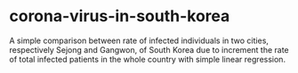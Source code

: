 # corona-virus-in-south-korea
A simple comparison between rate of infected individuals in two cities, respectively Sejong and Gangwon, of South Korea due to increment the rate of total infected patients in the whole country with simple linear regression. 
